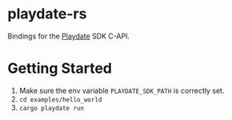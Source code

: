 # playdate-rs

Bindings for the [Playdate](https://play.date) SDK C-API.

# Getting Started

1. Make sure the env variable `PLAYDATE_SDK_PATH` is correctly set.
2. `cd examples/hello_world`
3. `cargo playdate run`
